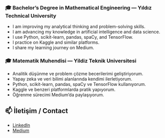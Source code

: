 ### 🎓 Bachelor’s Degree in Mathematical Engineering — Yıldız Technical University

- I am improving my analytical thinking and problem-solving skills.  
- I am advancing my knowledge in artificial intelligence and data science.  
- I use Python, scikit-learn, pandas, spaCy, and TensorFlow.  
- I practice on Kaggle and similar platforms.  
- I share my learning journey on Medium.

### 🎓 Matematik Muhendisi — Yildiz Teknik Universitesi

- Analitik düşünme ve problem çözme becerilerimi geliştiriyorum.  
- Yapay zeka ve veri bilimi alanlarında kendimi ilerletiyorum.  
- Python, scikit-learn, pandas, spaCy ve TensorFlow kullanıyorum.  
- Kaggle ve benzeri platformlarda pratik yapıyorum.  
- Öğrenme sürecimi Medium’da paylaşıyorum.

  
## 📫 İletişim / Contact

- [LinkedIn](https://linkedin.com/in/zeynepmert)  
- [Medium](https://medium.com/@zeynepmert)
